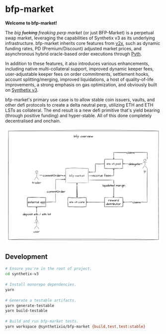 # bfp-market

**Welcome to bfp-market!**

The _big ~~fucking~~ freaking perp market_ (or just BFP-Market) is a perpetual swap market, leveraging the capabilities of Synthetix v3 as its underlying infrastructure. bfp-market inherits core features from [v2x](https://github.com/Synthetixio/synthetix/tree/develop/contracts), such as dynamic funding rates, PD (Premium/Discount) adjusted market prices, and asynchronous hybrid oracle-based order executions through [Pyth](https://pyth.network/).

In addition to these features, it also introduces various enhancements, including native multi-collateral support, improved dynamic keeper fees, user-adjustable keeper fees on order commitments, settlement hooks, account splitting/merging, improved liquidations, a host of quality-of-life improvements, a strong emphasis on gas optimization, and obviously built on [Synthetix v3](https://github.com/Synthetixio/synthetix-v3).

bfp-market's primary use case is to allow stable coin issuers, vaults, and other defi protocols to create a delta neutral perp, utilizing ETH and ETH LSTs as collateral. The end result is a new defi primitive that's yield bearing (through positive funding) and hyper-stable. All of this done completely decentralised and onchain.

<p align="center">
  <img src="./assets/overview.png">
</p>

## Development

```bash
# Ensure you're in the root of project.
cd synthetix-v3

# Install monorepo dependencies.
yarn

# Generate a testable artifacts.
yarn generate-testable
yarn build-testable

# Build and run bfp-market tests.
yarn workspace @synthetixio/bfp-market {build,test,test:stable}
```
